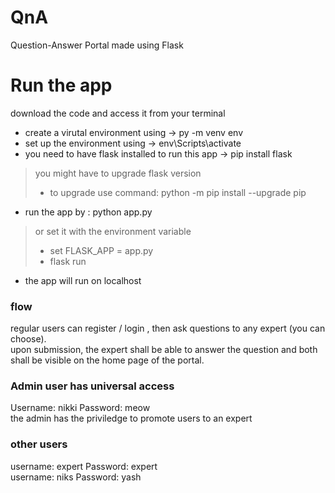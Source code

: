 # QnA
Question-Answer Portal made using Flask

# Run the app
download the code and access it from your terminal 
- create a virutal environment using -> py -m venv env 
- set up the environment using -> env\Scripts\activate    
- you need to have flask installed to run this app  ->  pip install flask 
> you might have to upgrade flask version 
> - to upgrade use command: python -m pip install --upgrade pip
- run the app by : python app.py
> or set it with the environment variable
> - set FLASK_APP = app.py
> - flask run 
- the app will run on localhost


### flow 
regular users can register / login , then ask questions to any expert (you can choose). <br/> 
upon submission, the expert shall be able to answer the question and both shall be visible on the home page of the portal.

### Admin user has universal access
Username: nikki <t/><t/> Password: meow  <br/>
the admin has the priviledge to promote users to an expert

### other users 
username: expert <t/><t/> Password: expert <br/>
username: niks <t/><t/> Password: yash <br/>
